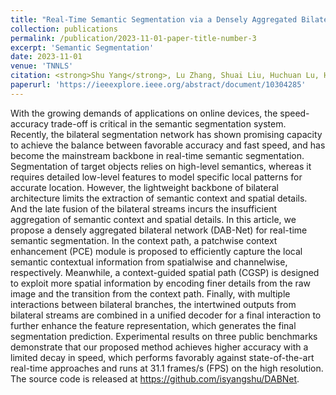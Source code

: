 ```yaml
---
title: "Real-Time Semantic Segmentation via a Densely Aggregated Bilateral Network"
collection: publications
permalink: /publication/2023-11-01-paper-title-number-3
excerpt: 'Semantic Segmentation'
date: 2023-11-01
venue: 'TNNLS'
citation: <strong>Shu Yang</strong>, Lu Zhang, Shuai Liu, Huchuan Lu, Hao Chen
paperurl: 'https://ieeexplore.ieee.org/abstract/document/10304285'
---
```


With the growing demands of applications on online devices, the speed-accuracy trade-off is critical in the semantic segmentation system. Recently, the bilateral segmentation network has shown promising capacity to achieve the balance between favorable accuracy and fast speed, and has become the mainstream backbone in real-time semantic segmentation. Segmentation of target objects relies on high-level semantics, whereas it requires detailed low-level features to model specific local patterns for accurate location. However, the lightweight backbone of bilateral architecture limits the extraction of semantic context and spatial details. And the late fusion of the bilateral streams incurs the insufficient aggregation of semantic context and spatial details. In this article, we propose a densely aggregated bilateral network (DAB-Net) for real-time semantic segmentation. In the context path, a patchwise context enhancement (PCE) module is proposed to efficiently capture the local semantic contextual information from spatialwise and channelwise, respectively. Meanwhile, a context-guided spatial path (CGSP) is designed to exploit more spatial information by encoding finer details from the raw image and the transition from the context path. Finally, with multiple interactions between bilateral branches, the intertwined outputs from bilateral streams are combined in a unified decoder for a final interaction to further enhance the feature representation, which generates the final segmentation prediction. Experimental results on three public benchmarks demonstrate that our proposed method achieves higher accuracy with a limited decay in speed, which performs favorably against state-of-the-art real-time approaches and runs at 31.1 frames/s (FPS) on the high resolution. The source code is released at https://github.com/isyangshu/DABNet.
